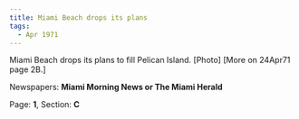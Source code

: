 ```yaml
---  
title: Miami Beach drops its plans  
tags:  
  - Apr 1971  
---  
```

  
Miami Beach drops its plans to fill Pelican Island. [Photo] [More on 24Apr71 page 2B.]  
  
Newspapers: **Miami Morning News or The Miami Herald**  
  
Page: **1**, Section: **C** 
